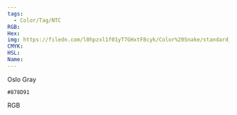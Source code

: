 ```yaml
---
tags:
  - Color/Tag/NTC
RGB:
Hex:
img: https://filedn.com/l0hpzxl1f01yT7GHxtF8cyk/Color%20Snake/standard_csv_to_svg/878D91.svg
CMYK:
HSL:
Name:
---
```

Oslo Gray
```palette
#878D91
```
RGB
